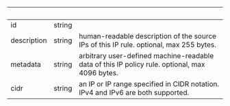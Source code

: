 <!-- Code generated for API Clients. DO NOT EDIT. -->

| &nbsp;      | &nbsp; | &nbsp;                                                                                         |
| ----------- | ------ | ---------------------------------------------------------------------------------------------- |
| id          | string |                                                                                                |
| description | string | human-readable description of the source IPs of this IP rule. optional, max 255 bytes.         |
| metadata    | string | arbitrary user-defined machine-readable data of this IP policy rule. optional, max 4096 bytes. |
| cidr        | string | an IP or IP range specified in CIDR notation. IPv4 and IPv6 are both supported.                |
